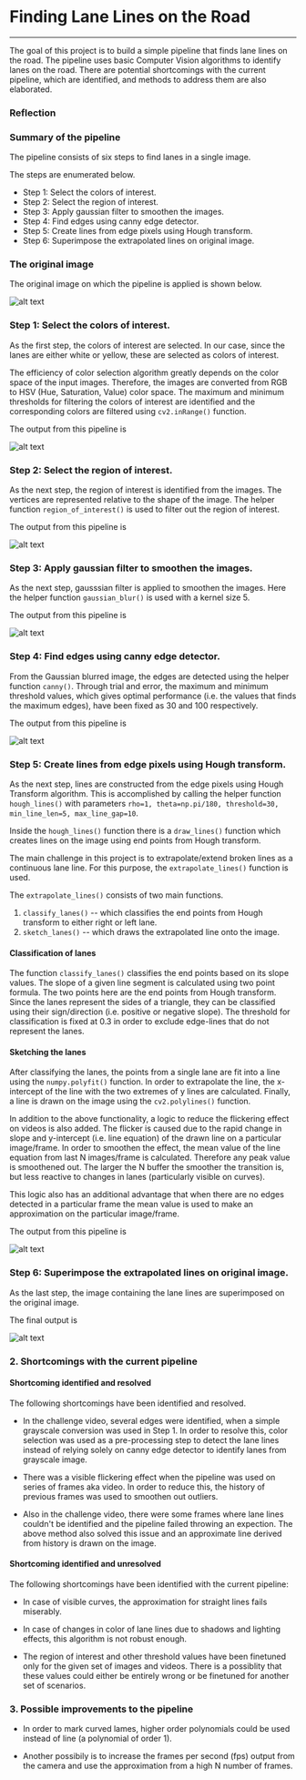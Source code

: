 # **Finding Lane Lines on the Road** 

---

The goal of this project is to build a simple pipeline that finds lane lines on the road. The pipeline uses basic Computer Vision algorithms to identify lanes on the road. There are potential shortcomings with the current pipeline, which are identified, and methods to address them are also elaborated.

[image1]: ./test_images/solidWhiteCurve.jpg 
[image2]: ./test_pipeline_results/color_selected.jpg "Grayscale"
[image3]: ./test_pipeline_results/region_selected.jpg "Grayscale"
[image4]: ./test_pipeline_results/gauss_filtered.jpg "Grayscale"
[image5]: ./test_pipeline_results/canny_detected.jpg "Grayscale"
[image6]: ./test_pipeline_results/hough_results.jpg "Grayscale"
[image7]: ./test_pipeline_results/output_extrapolated.jpg

### Reflection

### Summary of the pipeline

The pipeline consists of six steps to find lanes in a single image.

The steps are enumerated below.

* Step 1: Select the colors of interest.
* Step 2: Select the region of interest.
* Step 3: Apply gaussian filter to smoothen the images.
* Step 4: Find edges using canny edge detector.
* Step 5: Create lines from edge pixels using Hough transform.
* Step 6: Superimpose the extrapolated lines on original image.

### The original image

The original image on which the pipeline is applied is shown below.

![alt text][image1]



### Step 1: Select the colors of interest.

As the first step, the colors of interest are selected. In our case, since the lanes are either white or yellow, these are selected  as colors of interest. 

The efficiency of color selection algorithm greatly depends on the color space of the input images. Therefore, the images are converted from RGB to HSV (Hue, Saturation, Value) color space. The maximum and minimum thresholds for filtering the colors of interest are identified and the corresponding colors are filtered using `cv2.inRange()` function.

The output from this pipeline is

![alt text][image2]


### Step 2: Select the region of interest.

As the next step, the region of interest is identified from the images. The vertices are represented relative to the shape of the image. The helper function `region_of_interest()` is used to filter out the region of interest.

The output from this pipeline is

![alt text][image3]


### Step 3: Apply gaussian filter to smoothen the images.

As the next step, gausssian filter is applied to smoothen the images. Here the helper function `gaussian_blur()` is used with a kernel size 5.

The output from this pipeline is

![alt text][image4]


### Step 4: Find edges using canny edge detector.

From the Gaussian blurred image, the edges are detected using the helper function `canny()`. Through trial and error, the maximum and minimum threshold values, which gives optimal performance (i.e. the values that finds the maximum edges), have been fixed as 30 and 100 respectively.

The output from this pipeline is

![alt text][image5]


### Step 5: Create lines from edge pixels using Hough transform.

As the next step, lines are constructed from the edge pixels using Hough Transform algorithm. This is accomplished by calling the helper function `hough_lines()` with parameters `rho=1, theta=np.pi/180, threshold=30, min_line_len=5, max_line_gap=10`.

Inside the `hough_lines()` function there is a `draw_lines()` function which creates lines on the image using end points from Hough transform.

The main challenge in this project is to extrapolate/extend broken lines as a continuous lane line. For this purpose, the `extrapolate_lines()` function is used. 

The `extrapolate_lines()` consists of two main functions.

1. `classify_lanes()` -- which classifies the end points from Hough transform to either right or left lane.
2. `sketch_lanes()` -- which draws the extrapolated line onto the image.

#### Classification of lanes

The function `classify_lanes()` classifies the end points based on its slope values. The slope of a given line segment is calculated using two point formula. The two points here are the end points from Hough transform. Since the lanes represent the sides of a triangle, they can be classified using their sign/direction (i.e. positive or negative slope). The threshold for classification is fixed at 0.3 in order to exclude edge-lines that do not represent the lanes.

#### Sketching the lanes

After classifying the lanes, the points from a single lane are fit into a line using the `numpy.polyfit()` function. In order to extrapolate the line, the x-intercept of the line with the two extremes of y lines are calculated. Finally, a line is drawn on the image using the `cv2.polylines()` function. 

In addition to the above functionality, a logic to reduce the flickering effect on videos is also added. The flicker is caused due to the rapid change in slope and y-intercept (i.e. line equation) of the drawn line on a particular image/frame. In order to smoothen the effect, the mean value of the line equation from last N images/frame is calculated. Therefore any peak value is smoothened out. The larger the N buffer the smoother the transition is, but less reactive to changes in lanes (particularly visible on curves). 

This logic also has an additional advantage that when there are no edges detected in a particular frame the mean value is used to make an approximation on the particular image/frame.

The output from this pipeline is

![alt text][image6]


### Step 6: Superimpose the extrapolated lines on original image.

As the last step, the image containing the lane lines are superimposed on the original image. 

The final output is 

![alt text][image7]


### 2. Shortcomings with the current pipeline

#### Shortcoming identified and resolved

The following shortcomings have been identified and resolved.

* In the challenge video, several edges were identified, when a simple grayscale conversion was used in Step 1. In order to resolve this, color selection was used as a pre-processing step to detect the lane lines instead of relying solely on canny edge detector to identify lanes from grayscale image.

* There was a visible flickering effect when the pipeline was used on series of frames aka video. In order to reduce this, the history of previous frames was used to smoothen out outliers.

* Also in the challenge video, there were some frames where lane lines couldn't be identified and the pipeline failed throwing an expection. The above method also solved this issue and an approximate line derived from history is drawn on the image.

#### Shortcoming identified and unresolved

The following shortcomings have been identified with the current pipeline:

* In case of visible curves, the approximation for straight lines fails miserably.

* In case of changes in color of lane lines due to shadows and lighting effects, this algorithm is not robust enough.

* The region of interest and other threshold values have been finetuned only for the given set of images and videos. There is a possiblity that these values could either be entirely wrong or be finetuned for another set of scenarios.


### 3. Possible improvements to the pipeline

* In order to mark curved lames, higher order polynomials could be used instead of line (a polynomial of order 1). 

* Another possibily is to increase the frames per second (fps) output from the camera and use the approximation from a high N number of frames.


